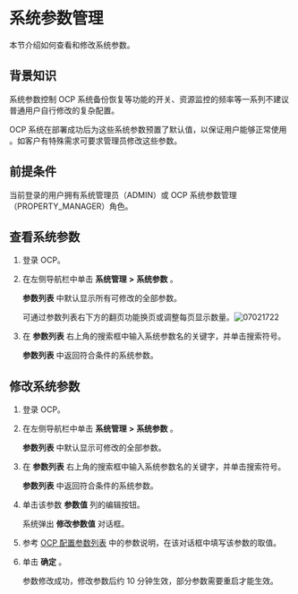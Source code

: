 系统参数管理
===========================

本节介绍如何查看和修改系统参数。

背景知识
-------------------------

系统参数控制 OCP 系统备份恢复等功能的开关、资源监控的频率等一系列不建议普通用户自行修改的复杂配置。

OCP 系统在部署成功后为这些系统参数预置了默认值，以保证用户能够正常使用 。如客户有特殊需求可要求管理员修改这些参数。

前提条件
-------------------------

当前登录的用户拥有系统管理员（ADMIN）或 OCP 系统参数管理（PROPERTY_MANAGER）角色。

查看系统参数
---------------------------

1. 登录 OCP。



2. 在左侧导航栏中单击 **系统管理** **\>** **系统参数** 。

   **参数列表** 中默认显示所有可修改的全部参数。

   可通过参数列表右下方的翻页功能换页或调整每页显示数量。![07021722](https://help-static-aliyun-doc.aliyuncs.com/assets/img/zh-CN/4985555261/p291093.png)


3. 在 **参数列表** 右上角的搜索框中输入系统参数名的关键字，并单击搜索符号。

   **参数列表** 中返回符合条件的系统参数。





修改系统参数
---------------------------

1. 登录 OCP。



2. 在左侧导航栏中单击 **系统管理** **\>** **系统参数** 。

   **参数列表** 中默认显示可修改的全部参数。


3. 在 **参数列表** 右上角的搜索框中输入系统参数名的关键字，并单击搜索符号。

   **参数列表** 中返回符合条件的系统参数。


4. 单击该参数 **参数值** 列的编辑按钮。

   系统弹出 **修改参数值** 对话框。


5. 参考 [OCP 配置参数列表](../12.appendix/1.ocp-configuration-parameters.md) 中的参数说明，在该对话框中填写该参数的取值。



6. 单击 **确定** 。

   参数修改成功，修改参数后约 10 分钟生效，部分参数需要重启才能生效。
